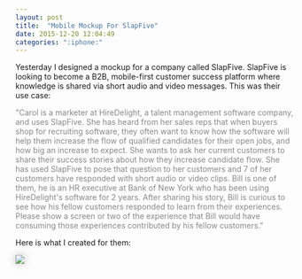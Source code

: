 ```yaml
---
layout: post
title:  "Mobile Mockup For SlapFive"
date: 2015-12-20 12:04:49
categories: ":iphone:"
---
```


<p>Yesterday I designed a mockup for a company called SlapFive. SlapFive is looking to become a B2B, mobile-first customer success platform where knowledge is shared via short audio and video messages. This was their use case:</p>

<p style="color: #888">"Carol is a marketer at HireDelight, a talent management software company, and uses SlapFive. She has heard from her sales reps that when buyers shop for recruiting software, they often want to know how the software will help them increase the flow of qualified candidates for their open jobs, and how big an increase to expect. She wants to ask her current customers to share their success stories about how they increase candidate flow.  She has used SlapFive to pose that question to her customers and 7 of her customers have responded with short audio or video clips.  Bill is one of them, he is an HR executive at Bank of New York who has been using HireDelight's software for 2 years. After sharing his story, Bill is curious to see how his fellow customers responded to learn from their experiences. Please show a screen or two of the experience that Bill would have consuming those experiences contributed by his fellow customers."</p>

<p>Here is what I created for them:</p>

<img  style="box-shadow: 0 0 15px rgba(0, 0, 0, .25);" src="http://i.imgur.com/WoNWkla.png">
